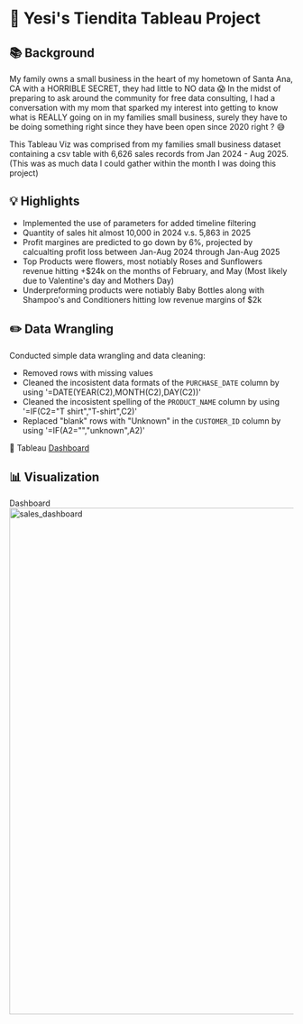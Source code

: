 # 🏡 Yesi's Tiendita Tableau Project
## 📚 Background

My family owns a small business in the heart of my hometown of Santa Ana, CA with a HORRIBLE SECRET, they had little to NO data 😱 In the midst of preparing to ask around the community for free data consulting, I had a conversation with my mom that sparked my interest into getting to know what is REALLY going on in my families small business, surely they have to be doing something right since they have been open since 2020 right ? 😅

This Tableau Viz was comprised from my families small business dataset containing a csv table with 6,626 sales records from Jan 2024 - Aug 2025. (This was as much data I could gather within the month I was doing this project)

## 💡 Highlights

- Implemented the use of parameters for added timeline filtering
- Quantity of sales hit almost 10,000 in 2024 v.s. 5,863 in 2025 
- Profit margines are predicted to go down by 6%, projected by calcualting profit loss between Jan-Aug 2024 through Jan-Aug 2025
- Top Products were flowers, most notiably Roses and Sunflowers revenue hitting +$24k on the months of February, and May (Most likely due to Valentine's day and Mothers Day)
- Underpreforming products were notiably Baby Bottles along with Shampoo's and Conditioners hitting low revenue margins of $2k

## ✏️ Data Wrangling

Conducted simple data wrangling and data cleaning:
- Removed rows with missing values
- Cleaned the incosistent data formats of the `PURCHASE_DATE` column by using '=DATE(YEAR(C2),MONTH(C2),DAY(C2))'
- Cleaned the incosistent spelling of the `PRODUCT_NAME` column by using '=IF(C2="T shirt","T-shirt",C2)'
- Replaced "blank" rows with "Unknown" in the `CUSTOMER_ID` column by using '=IF(A2="","unknown",A2)'

📍 Tableau [Dashboard](https://public.tableau.com/views/YesisTienditaFinalDashboard/YesisTiendita?:language=en-US&:sid=&:redirect=auth&:display_count=n&:origin=viz_share_link)

## 📊 Visualization


Dashboard <img width="1337" height="899" alt="sales_dashboard" src="https://github.com/user-attachments/assets/cb5763a2-1b77-4634-a39c-5c6df82fe389" />

###
